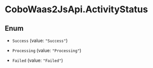 # CoboWaas2JsApi.ActivityStatus

## Enum


* `Success` (value: `"Success"`)

* `Processing` (value: `"Processing"`)

* `Failed` (value: `"Failed"`)


